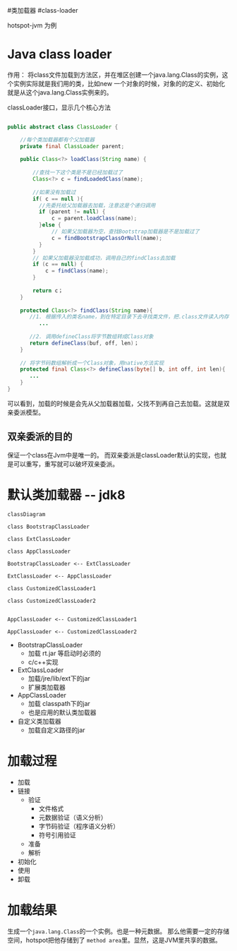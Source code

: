 #类加载器
#class-loader

hotspot-jvm 为例
# Java class loader

作用：
将class文件加载到方法区，并在堆区创建一个java.lang.Class的实例，这个实例实际就是我们用的类，比如new 一个对象的时候，对象的的定义、初始化就是从这个java.lang.Class实例来的。


classLoader接口，显示几个核心方法

```java

public abstract class ClassLoader {

    //每个类加载器都有个父加载器
    private final ClassLoader parent;
    
    public Class<?> loadClass(String name) {
  
        //查找一下这个类是不是已经加载过了
        Class<?> c = findLoadedClass(name);
        
        //如果没有加载过
        if( c == null ){
          //先委托给父加载器去加载，注意这是个递归调用
          if (parent != null) {
              c = parent.loadClass(name);
          }else {
              // 如果父加载器为空，查找Bootstrap加载器是不是加载过了
              c = findBootstrapClassOrNull(name);
          }
        }
        // 如果父加载器没加载成功，调用自己的findClass去加载
        if (c == null) {
            c = findClass(name);
        }
        
        return c；
    }
    
    protected Class<?> findClass(String name){
       //1. 根据传入的类名name，到在特定目录下去寻找类文件，把.class文件读入内存
          ...
          
       //2. 调用defineClass将字节数组转成Class对象
       return defineClass(buf, off, len)；
    }
    
    // 将字节码数组解析成一个Class对象，用native方法实现
    protected final Class<?> defineClass(byte[] b, int off, int len){
       ...
    }
}
```

可以看到，加载的时候是会先从父加载器加载，父找不到再自己去加载。这就是双亲委派模型。

## 双亲委派的目的
保证一个class在Jvm中是唯一的。
而双亲委派是classLoader默认的实现，也就是可以重写，重写就可以破坏双亲委派。


# 默认类加载器 -- jdk8 

```mermaid
classDiagram

class BootstrapClassLoader

class ExtClassLoader

class AppClassLoader

BootstrapClassLoader <-- ExtClassLoader

ExtClassLoader <-- AppClassLoader

class CustomizedClassLoader1

class CustomizedClassLoader2


AppClassLoader <-- CustomizedClassLoader1

AppClassLoader <-- CustomizedClassLoader2

```


- BootstrapClassLoader
	- 加载 rt.jar 等启动时必须的
	- c/c++实现
- ExtClassLoader
	- 加载/jre/lib/ext下的jar
	- 扩展类加载器
- AppClassLoader
	- 加载 classpath下的jar
	- 也是应用的默认类加载器
- 自定义类加载器
	- 加载自定义路径的jar



# 加载过程

- 加载
- 链接
	- 验证
		- 文件格式
		- 元数据验证（语义分析）
		- 字节码验证（程序语义分析）
		- 符号引用验证
	- 准备
	- 解析
- 初始化
- 使用
- 卸载

# 加载结果
生成一个`java.lang.Class`的一个实例。也是一种元数据。
那么他需要一定的存储空间，hotspot把他存储到了 `method area`里。显然，这是JVM里共享的数据。




